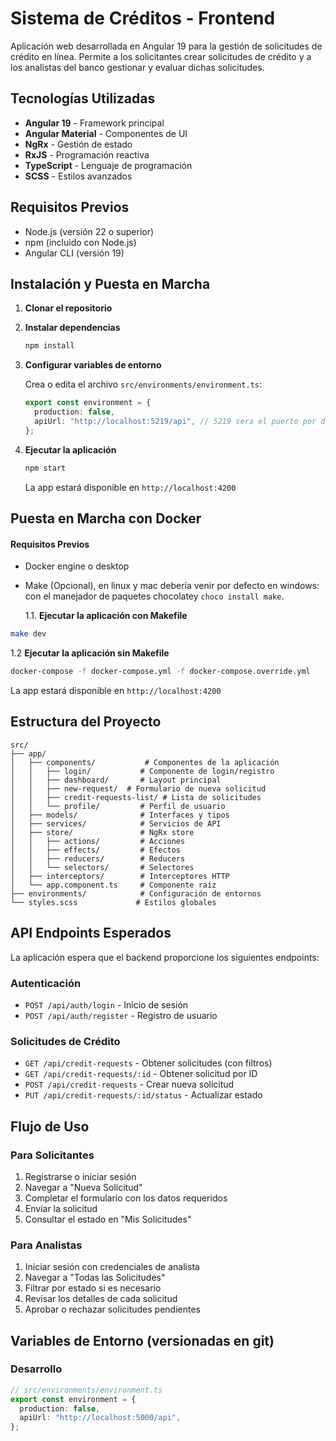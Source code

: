 # Sistema de Créditos - Frontend

Aplicación web desarrollada en Angular 19 para la gestión de solicitudes de crédito en línea. Permite a los solicitantes crear solicitudes de crédito y a los analistas del banco gestionar y evaluar dichas solicitudes.

## Tecnologías Utilizadas

- **Angular 19** - Framework principal
- **Angular Material** - Componentes de UI
- **NgRx** - Gestión de estado
- **RxJS** - Programación reactiva
- **TypeScript** - Lenguaje de programación
- **SCSS** - Estilos avanzados

## Requisitos Previos

- Node.js (versión 22 o superior)
- npm (incluido con Node.js)
- Angular CLI (versión 19)

## Instalación y Puesta en Marcha

1. **Clonar el repositorio**

2. **Instalar dependencias**

   ```bash
   npm install
   ```

3. **Configurar variables de entorno**

   Crea o edita el archivo `src/environments/environment.ts`:

   ```typescript
   export const environment = {
     production: false,
     apiUrl: "http://localhost:5219/api", // 5219 sera el puerto por defecto que intentará levantar el back
   };
   ```

4. **Ejecutar la aplicación**

   ```bash
   npm start
   ```

   La app estará disponible en `http://localhost:4200`

## Puesta en Marcha con Docker

#### Requisitos Previos

- Docker engine o desktop
- Make (Opcional), en linux y mac debería venir por defecto en windows: con el manejador de paquetes chocolatey `choco install make`.

  1.1. **Ejecutar la aplicación con Makefile**

```bash
make dev
```

1.2 **Ejecutar la aplicación sin Makefile**

```bash
docker-compose -f docker-compose.yml -f docker-compose.override.yml
```

La app estará disponible en `http://localhost:4200`

## Estructura del Proyecto

```
src/
├── app/
│   ├── components/           # Componentes de la aplicación
│   │   ├── login/           # Componente de login/registro
│   │   ├── dashboard/       # Layout principal
│   │   ├── new-request/  # Formulario de nueva solicitud
│   │   ├── credit-requests-list/ # Lista de solicitudes
│   │   └── profile/         # Perfil de usuario
│   ├── models/              # Interfaces y tipos
│   ├── services/            # Servicios de API
│   ├── store/               # NgRx store
│   │   ├── actions/         # Acciones
│   │   ├── effects/         # Efectos
│   │   ├── reducers/        # Reducers
│   │   └── selectors/       # Selectores
│   ├── interceptors/        # Interceptores HTTP
│   └── app.component.ts     # Componente raíz
├── environments/            # Configuración de entornos
└── styles.scss             # Estilos globales
```

## API Endpoints Esperados

La aplicación espera que el backend proporcione los siguientes endpoints:

### Autenticación

- `POST /api/auth/login` - Inicio de sesión
- `POST /api/auth/register` - Registro de usuario

### Solicitudes de Crédito

- `GET /api/credit-requests` - Obtener solicitudes (con filtros)
- `GET /api/credit-requests/:id` - Obtener solicitud por ID
- `POST /api/credit-requests` - Crear nueva solicitud
- `PUT /api/credit-requests/:id/status` - Actualizar estado

## Flujo de Uso

### Para Solicitantes

1. Registrarse o iniciar sesión
2. Navegar a "Nueva Solicitud"
3. Completar el formulario con los datos requeridos
4. Enviar la solicitud
5. Consultar el estado en "Mis Solicitudes"

### Para Analistas

1. Iniciar sesión con credenciales de analista
2. Navegar a "Todas las Solicitudes"
3. Filtrar por estado si es necesario
4. Revisar los detalles de cada solicitud
5. Aprobar o rechazar solicitudes pendientes

## Variables de Entorno (versionadas en git)

### Desarrollo

```typescript
// src/environments/environment.ts
export const environment = {
  production: false,
  apiUrl: "http://localhost:5000/api",
};
```
